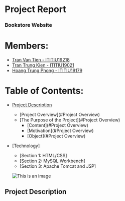 <h1>Project Report</h1>

<h3>Bookstore Website</h3>

# Members:
- [Tran Van Tien - ITITIU19218](https://www.facebook.com/profile.php?id=100010644854591)
- [Tran Trung Kien - ITITIU19021](https://www.facebook.com/kyun.iam)
- [Hoang Trung Phong - ITITIU19179](https://www.facebook.com/hoang.trungphong.94)

# Table of Contents:
* [Project Description](#project-description)
    * [Project Overview](#Project Overview)
    * [The Purpose of the Project](#Project Overview)
        * [Content](#Project Overview)
        * [Motivation](#Project Overview)
        * [Object](#Project Overview)
* [Technology]
    * [Section 1: HTML/CSS]	
    * [Section 2: MySQL Workbench]
    * [Section 3: Apache Tomcat and JSP]

    ![This is an image](https://scontent.fsgn5-9.fna.fbcdn.net/v/t39.30808-1/279206745_1660703434294469_3199708892001852185_n.jpg?stp=dst-jpg_p160x160&_nc_cat=105&ccb=1-7&_nc_sid=7206a8&_nc_ohc=HwghNOri1fcAX9bVisi&_nc_ht=scontent.fsgn5-9.fna&oh=00_AT8h-DzwpNNBY_LHxrK4dqAWOHTO9jmLcOWBZK-PTXc7pA&oe=62A673C0)




    
<h2 id="project-description">Project Description</h2>